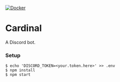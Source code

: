 [![Docker](https://github.com/itshaydendev/cardinal/workflows/Docker/badge.svg?branch=master)](https://github.com/itshaydendev/cardinal/actions?query=workflow%3ADocker)

# Cardinal

A Discord bot.

### Setup

```shell
$ echo 'DISCORD_TOKEN=<your.token.here>' >> .env
$ npm install
$ npm start
```

